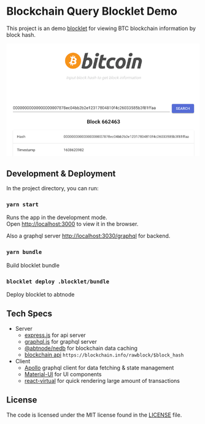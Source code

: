 # Blockchain Query Blocklet Demo

This project is an demo [blocklet](https://www.arcblock.io/en/blocklets) for viewing BTC blockchain information by block hash.

![Screen Shot](./screenshots/query-result.png)

## Development & Deployment

In the project directory, you can run:

### `yarn start`

Runs the app in the development mode.\
Open [http://localhost:3000](http://localhost:3000) to view it in the browser.

Also a graphql server [http://localhost:3030/graphql](http://localhost:3030/graphql) for backend.

### `yarn bundle`

Build blocklet bundle

### `blocklet deploy .blocklet/bundle`

Deploy blocklet to abtnode

## Tech Specs

* Server
  * [express.js](http://expressjs.com/) for api server
  * [graphql.js](https://graphql.org/graphql-js/) for graphql server
  * [@abtnode/nedb](https://www.npmjs.com/package/@abtnode/nedb) for blockchain data caching
  * [blockchain api](https://www.blockchain.com/api/blockchain_api) `https://blockchain.info/rawblock/$block_hash`
* Client
  * [Apollo](https://www.apollographql.com/) graphql client for data fetching & state management
  * [Material-UI](https://material-ui.com/) for UI components
  * [react-virtual](https://github.com/tannerlinsley/react-virtual) for quick rendering large amount of transactions

## License

The code is licensed under the MIT license found in the
[LICENSE](LICENSE) file.
